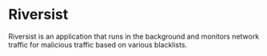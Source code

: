 Riversist
=========

Riversist is an application that runs in the background and monitors
network traffic for malicious traffic based on various blacklists.
